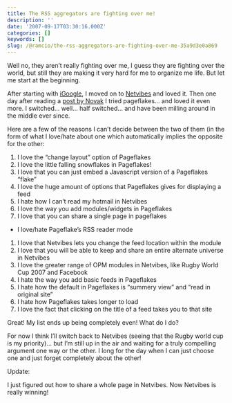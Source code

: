 ```yaml
---
title: The RSS aggregators are fighting over me!
description: ''
date: '2007-09-17T03:30:16.000Z'
categories: []
keywords: []
slug: /@ramcio/the-rss-aggregators-are-fighting-over-me-35a9d3e0a869
---
```


Well no, they aren’t really fighting over me, I guess they are fighting over the world, but still they are making it very hard for me to organize me life. But let me start at the beginning.

After starting with [iGoogle](http://www.google.com/ig?hl=en), I moved on to [Netvibes](http://www.netvibes.com) and loved it. Then one day after reading a [post by Novak](http://theatherwayoround.blogspot.com/2007/04/testing-pageflakes.html) I tried pageflakes… and loved it even more. I switched… well… half switched… and have been milling around in the middle ever since.

Here are a few of the reasons I can’t decide between the two of them (in the form of what I love/hate about one which automatically implies the opposite for the other:

1.  I love the “change layout” option of Pageflakes
2.  I love the little falling snowflakes in Pageflakes!
3.  I love that you can just embed a Javascript version of a Pageflakes “flake”
4.  I love the huge amount of options that Pageflakes gives for displaying a feed
5.  I hate how I can’t read my hotmail in Netvibes
6.  I love the way you add modules/widgets in Pageflakes
7.  I love that you can share a single page in pageflakes

*   I love/hate Pageflake’s RSS reader mode

1.  I love that Netvibes lets you change the feed location within the module
2.  I love that you will be able to keep and share an entire alternate universe in Netvibes
3.  I love the greater range of OPM modules in Netvibes, like Rugby World Cup 2007 and Facebook
4.  I hate the way you add basic feeds in Pageflakes
5.  I hate how the default in Pageflakes is “summery view” and “read in original site”
6.  I hate how Pageflakes takes longer to load
7.  I love the fact that clicking on the title of a feed takes you to that site

Great! My list ends up being completely even! What do I do?

For now I think I’ll switch back to Netvibes (seeing that the Rugby world cup is my priority)… but I’m still up in the air and waiting for a truly compelling argument one way or the other. I long for the day when I can just choose one and just forget completely about the other!

Update:  
  
I just figured out how to share a whole page in Netvibes. Now Netvibes is really winning!